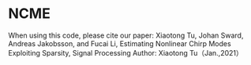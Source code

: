 # NCME
 When using this code, please cite our paper:
 Xiaotong Tu, Johan Sward, Andreas Jakobsson, and Fucai Li, Estimating Nonlinear Chirp Modes Exploiting Sparsity, Signal Processing
 Author: Xiaotong Tu（Jan.,2021）
